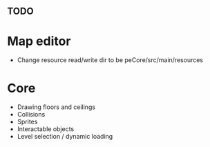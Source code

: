 ## TODO

# Map editor
- Change resource read/write dir to be peCore/src/main/resources

# Core 
- Drawing floors and ceilings
- Collisions
- Sprites
- Interactable objects
- Level selection / dynamic loading
